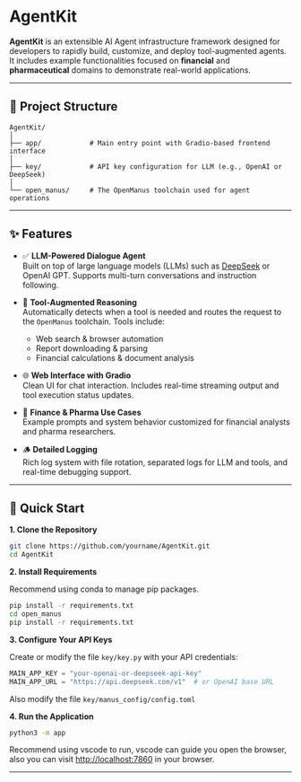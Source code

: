 
# AgentKit

**AgentKit** is an extensible AI Agent infrastructure framework designed for developers to rapidly build, customize, and deploy tool-augmented agents. It includes example functionalities focused on **financial** and **pharmaceutical** domains to demonstrate real-world applications.

---

## 📁 Project Structure

```
AgentKit/
│
├── app/            # Main entry point with Gradio-based frontend interface
│
├── key/            # API key configuration for LLM (e.g., OpenAI or DeepSeek)
│
└── open_manus/     # The OpenManus toolchain used for agent operations
```

---

## ✨ Features

- ✅ **LLM-Powered Dialogue Agent**  
  Built on top of large language models (LLMs) such as [DeepSeek](https://www.deepseek.com/) or OpenAI GPT. Supports multi-turn conversations and instruction following.

- 🧰 **Tool-Augmented Reasoning**  
  Automatically detects when a tool is needed and routes the request to the `OpenManus` toolchain. Tools include:
  - Web search & browser automation
  - Report downloading & parsing
  - Financial calculations & document analysis

- 🌐 **Web Interface with Gradio**  
  Clean UI for chat interaction. Includes real-time streaming output and tool execution status updates.

- 🧾 **Finance & Pharma Use Cases**  
  Example prompts and system behavior customized for financial analysts and pharma researchers.

- 🪵 **Detailed Logging**  
  Rich log system with file rotation, separated logs for LLM and tools, and real-time debugging support.

---

## 🚀 Quick Start

**1. Clone the Repository**

```bash
git clone https://github.com/yourname/AgentKit.git
cd AgentKit
```

**2. Install Requirements**

Recommend using conda to manage pip packages.

```bash
pip install -r requirements.txt
cd open_manus
pip install -r requirements.txt
```

**3. Configure Your API Keys**

Create or modify the file `key/key.py` with your API credentials:

```python
MAIN_APP_KEY = "your-openai-or-deepseek-api-key"
MAIN_APP_URL = "https://api.deepseek.com/v1"  # or OpenAI base URL
```

Also modify the file `key/manus_config/config.toml`

**4. Run the Application**

```bash
python3 -m app
```

Recommend using vscode to run, vscode can guide you open the browser, also you can visit [http://localhost:7860](http://localhost:7860) in your browser.

---
